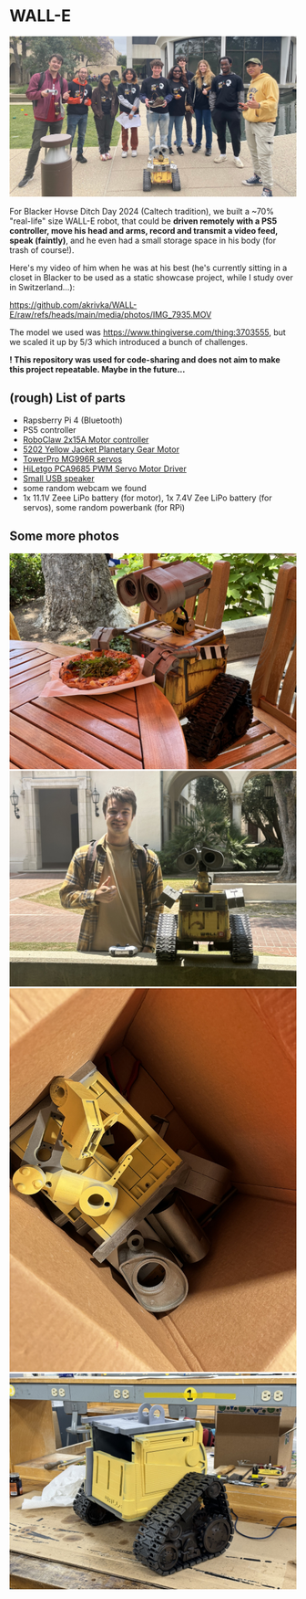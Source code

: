 # WALL-E

![](media/photos/IMG_7303.jpg)

For Blacker Hovse Ditch Day 2024 (Caltech tradition), we built a ~70% "real-life" size WALL-E robot, that could be **driven remotely with a PS5 controller, move his head and arms, record and transmit a video feed, speak (faintly)**, and he even had a small storage space in his body (for trash of course!).

Here's my video of him when he was at his best (he's currently sitting in a closet in Blacker to be used as a static showcase project, while I study over in Switzerland...): 

https://github.com/akrivka/WALL-E/raw/refs/heads/main/media/photos/IMG_7935.MOV

The model we used was https://www.thingiverse.com/thing:3703555, but we scaled it up by 5/3 which introduced a bunch of challenges. 

**! This repository was used for code-sharing and does not aim to make this project repeatable. Maybe in the future...**

## (rough) List of parts

* Rapsberry Pi 4 (Bluetooth)
* PS5 controller
* [RoboClaw 2x15A Motor controller](https://www.basicmicro.com/RoboClaw-2x15A-Motor-Controller_p_10.html)
* [5202 Yellow Jacket Planetary Gear Motor](https://www.gobilda.com/5202-series-yellow-jacket-planetary-gear-motor-26-9-1-ratio-24mm-length-6mm-d-shaft-223-rpm-36mm-gearbox-3-3-5v-encoder/)
* [TowerPro MG996R servos](https://towerpro.com.tw/product/mg996r/)
* [HiLetgo PCA9685 PWM Servo Motor Driver](http://www.hiletgo.com/ProductDetail/2152091.html)
* [Small USB speaker](https://www.amazon.com/shuley-Computer-Speaker-Portable-Sound-bar/dp/B09S3G99HS/ref=sr_1_1)
* some random webcam we found
* 1x 11.1V Zeee LiPo battery (for motor), 1x 7.4V Zee LiPo battery (for servos), some random powerbank (for RPi)

## Some more photos

![](media/photos/IMG_6938.jpg)
![](media/photos/IMG_6954_s.jpg)
![](media/photos/IMG_6767_s.jpg)
![](media/photos/IMG_6736_s.jpg)